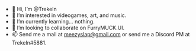 - 👋 Hi, I’m @Trekeln
- 👀 I’m interested in videogames, art, and music.
- 🌱 I’m currently learning... nothing.
- 💞️ I’m looking to collaborate on FurryMUCK.UI.
- 📫 Send me a mail at meezyslap@gmail.com or send me a Discord PM at Trekeln#5881.

<!---
Trekeln/Trekeln is a ✨ special ✨ repository because its `README.md` (this file) appears on your GitHub profile.
You can click the Preview link to take a look at your changes.
--->
